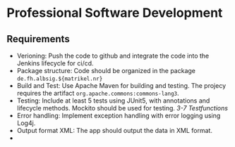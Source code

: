# Professional Software Development

## Requirements
- Verioning: Push the code to github and integrate the code into the Jenkins lifecycle for ci/cd.
- Package structure: Code should be organized in the package `de.fh.albsig.${matrikel.nr}`
- Build and Test: Use Apache Maven for building and testing. The projecy requires the artifact `org.apache.commons:commons-lang3`.
- Testing: Include at least $5$ tests using JUnit5, with annotations and lifecycle methods. Mockito should be used for testing. *3-7 Testfunctions*
- Error handling: Implement exception handling with error logging using Log4j.
- Output format XML: The app should output the data in XML format.
- 
